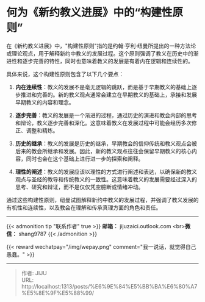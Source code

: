 # 何为《新约教义进展》中的“构建性原则”

在《新约教义进展》中，&#34;构建性原则&#34;指的是约翰·亨利·纽曼所提出的一种方法论或理论观点，用于解释新约中教义的发展过程。这个原则强调了教义在历史中的渐进性和逐步完善的特性，同时也意味着教义的发展是有着内在逻辑和连续性的。

具体来说，这个构建性原则包含了以下几个要点：

1. **内在连续性**：教义的发展不是毫无逻辑的跳跃，而是基于早期教义的基础上逐步推进和完善的。新的教义观点通常会建立在早期教义的基础上，承接和发展早期教义的内容和理念。
    
2. **逐步完善**：教义的发展是一个渐进的过程，通过历史的演进和教会内部的思考和辩论，教义逐步完善和深化。这意味着教义在发展过程中可能会经历多次修正、调整和精炼。
    
3. **历史的继承**：教义的发展是历史的继承，早期教会的信仰传统和教义观点会被后来的教会所继承和发展。因此，新的教义观点往往会保留早期教义的核心内容，同时也会在这个基础上进行进一步的探索和阐释。
    
4. **理性的阐述**：教义的发展应该以理性的方式进行阐述和表达，以确保新的教义观点与圣经的教导和传统教义的一致性。这意味着教义的发展需要经过深入的思考、研究和辩证，而不是仅仅凭空臆断或情绪冲动。
    

通过这些构建性原则，纽曼试图解释新约中教义的发展过程，并强调了教义发展的有机性和连续性，以及教会在理解和传承真理方面的角色和责任。



----
{{&lt; admonition tip &#34;联系作者&#34; true &gt;}}
**邮箱：** jijuzaici.outlook.com
&lt;br&gt;**微信：** shang9787
{{&lt; /admonition &gt;}}

{{&lt; reward wechatpay=&#34;/img/wepay.png&#34; comment=&#34;我一说话，就觉得自己愚蠢。&#34; &gt;}}


---

> 作者: JIJU  
> URL: http://localhost:1313/posts/%E6%9E%84%E5%BB%BA%E6%80%A7%E5%8E%9F%E5%88%99/  

